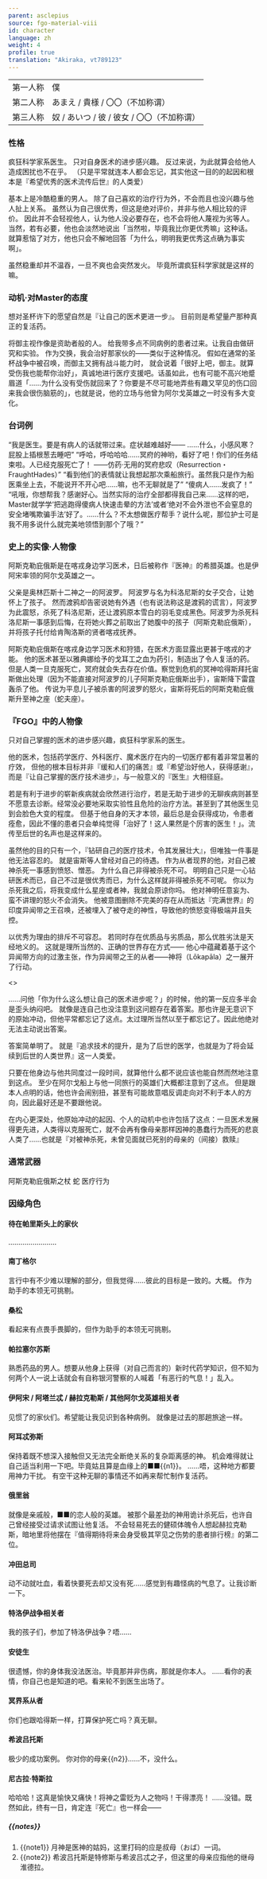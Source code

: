 ```yaml
---
parent: asclepius
source: fgo-material-viii
id: character
language: zh
weight: 4
profile: true
translation: "Akiraka, vt789123"
---
```


<table>
  <tr><td>第一人称</td><td>僕</td></tr>
  <tr><td>第二人称</td><td>あまえ / 貴様 / 〇〇（不加称谓）</td></tr>
  <tr><td>第三人称</td><td>奴 / あいつ / 彼 / 彼女 / 〇〇（不加称谓）</td></tr>
</table>

### 性格

疯狂科学家系医生。
只对自身医术的进步感兴趣。
反过来说，为此就算会给他人造成困扰也不在乎。
（只是平常就连本人都会忘记，其实他这一目的的起因和根本是『希望优秀的医术流传后世』的人类爱）

基本上是冷酷稳重的男人。
除了自己喜欢的治疗行为外，不会而且也没兴趣与他人扯上关系。
虽然认为自己很优秀，但这是绝对评价，并非与他人相比较的评价。
因此并不会轻视他人，认为他人没必要存在，也不会将他人蔑视为劣等人。
当然，若有必要，他也会淡然地说出「当然啦，毕竟我比你更优秀嘛」这种话。
就算惹恼了对方，他也只会不解地回答「为什么，明明我更优秀这点确为事实啊」。

虽然稳重却并不温吞，一旦不爽也会突然发火。
毕竟所谓疯狂科学家就是这样的嘛。

### 动机·对Master的态度

想对圣杯许下的愿望自然是『让自己的医术更进一步』。
目前则是希望量产那种真正的复活药。

将御主视作像是资助者般的人。
给我带多点不同病例的患者过来。让我自由做研究和实验。
作为交换，我会治好那家伙的——类似于这种情况。
假如在通常的圣杯战争中被召唤，而御主又拥有战斗能力时，
就会说着「很好上吧，御主。就算受伤我也能帮你治好」，真诚地进行医疗支援吧。话虽如此，也有可能不高兴地蹙眉道「……为什么没有受伤就回来了？你要是不尽可能地弄些有趣又罕见的伤口回来我会很伤脑筋的」，也就是说，他的立场与他曾为阿尔戈英雄之一时没有多大变化。

### 台词例

“我是医生。要是有病人的话就带过来。症状越难越好——
……什么，小感风寒？屁股上插根葱去睡吧”
“呼哈，呼哈哈哈……冥府的神哟，看好了吧！你们的任务结束啦。人已经克服死亡了！
——仿药·无用的冥府悲叹（Resurrection・FraughtHades）”
“看到他们的表情就让我想起那次乘船旅行。虽然我只是作为船医乘坐上去，不能说开不开心吧……嘛，也不无聊就是了”
“傻病人……发疯了！”
“吼哦，你想帮我？感谢好心。当然实际的治疗全部都得我自己来……这样的吧，Master就学学‘把逃跑得傻病人快速击晕的方法’或者‘绝对不会外泄也不会窒息的安全堵嘴欺骗手法’好了。……什么？不太想做医疗帮手？说什么呢，那位护士可是我不用多说什么就完美地领悟到那个了哦？”

### 史上的实像·人物像

阿斯克勒庇俄斯是在喀戎身边学习医术，日后被称作『医神』的希腊英雄。也是伊阿宋率领的阿尔戈英雄之一。

父亲是奥林匹斯十二神之一的阿波罗。
阿波罗与名为科洛尼斯的女子交合，让她怀上了孩子。
然而渡鸦却告密说她有外遇（也有说法称这是渡鸦的谎言），阿波罗为此震怒，杀死了科洛尼斯，还让渡鸦原本雪白的羽毛变成黑色。阿波罗为杀死科洛尼斯一事感到后悔，在将她火葬之前取出了她腹中的孩子（阿斯克勒庇俄斯），并将孩子托付给肯陶洛斯的贤者喀戎抚养。

阿斯克勒庇俄斯在喀戎身边学习医术和狩猎，在医术方面显露出更甚于喀戎的才能。
他的医术甚至以雅典娜给予的戈耳工之血为药引，制造出了令人复活的药。
但是人类一旦克服死亡，冥府就会失去存在价值。察觉到危机的冥神哈得斯拜托宙斯做出处理（因为不能直接对阿波罗的儿子阿斯克勒庇俄斯出手），宙斯降下雷霆轰杀了他。
传说为平息儿子被杀害的阿波罗的怒火，宙斯将死后的阿斯克勒庇俄斯升至神之座（蛇夫座）。

### 『FGO』中的人物像

只对自己掌握的医术的进步感兴趣，疯狂科学家系的医生。

他的医术，包括药学医疗、外科医疗、魔术医疗在内的一切医疗都有着非常显著的疗效，
但他的根本目标并非『缓和人们的痛苦』或『希望治好他人，获得感谢』，而是『让自己掌握的医疗技术进步』，与一般意义的『医生』大相径庭。

若是有利于进步的崭新疾病就会欣然进行治疗，若是无助于进步的无聊疾病则甚至不愿意去诊断。经常没必要地采取实验性且危险的治疗方法。甚至到了其他医生见到会脸色大变的程度。
但基于他自身的天才本领，最后总是会获得成功，令患者痊愈，因此不懂的患者只会单纯觉得「治好了！这人果然是个厉害的医生！」。流传至后世的名声也是这样来的。

虽然他的目的只有一个，『钻研自己的医疗技术，令其发展壮大』，但唯独一件事是他无法容忍的。
就是宙斯等人曾经对自己的待遇。
作为从者现界的他，对自己被神杀死一事感到愤怒、憎恶。
为什么自己非得被杀死不可。
明明自己只是一心钻研医术而已，自己不过是很优秀而已，为什么这样就非得被杀死不可呢。
你以为杀死我之后，将我变成什么星座或者神，我就会原谅你吗。
他对神明任意妄为、蛮不讲理的怒火不会消失。
他被意图删除不完美的存在从而抵达『完满世界』的印度异闻带之王召唤，还被埋入了被夺走的神性，导致他的愤怒变得极端并且失控。

以优秀为理由的排斥不可容忍。
若同时存在优质品与劣质品，那么优胜劣汰是天经地义的。
这就是理所当然的、正确的世界存在方式——
他心中蕴藏着基于这个异闻带方向的过激主张，作为异闻带之王的从者——神将（Lōkapāla）之一展开了行动。

<>

……问他「你为什么这么想让自己的医术进步呢？」的时候，他的第一反应多半会是歪头纳闷吧。
就像是连自己也没注意到这问题存在着答案。那也许是无意识下的原始冲动，但他平常都忘记了这点。太过理所当然以至于都忘记了。因此他绝对无法主动说出答案。

答案简单明了。
就是『追求技术的提升，是为了后世的医学，也就是为了将会延续到后世的人类世界』这一人类爱。

只要在他身边与他共同度过一段时间，就算他什么都不说应该也能自然而然地注意到这点。
至少在阿尔戈船上与他一同旅行的英雄们大概都注意到了这点。
但是跟本人点明的话，他也许会闹别扭，甚至有可能故意唱反调走向对不利于本人的方向，因此最好还是不要跟他说。

在内心更深处，他原始冲动的起因、个人的动机中也许包括了这点：一旦医术发展得更先进，人类得以克服死亡，就不会再有像母亲那样因神的愚蠢行为而死的悲哀人类了……也就是『对被神杀死，未曾见面就已死别的母亲的（间接）救赎』

### 通常武器

阿斯克勒庇俄斯之杖
蛇
医疗行为

### 因缘角色

#### 待在帕里斯头上的家伙

……………………

#### 南丁格尔

言行中有不少难以理解的部分，但我觉得……彼此的目标是一致的。大概。
作为助手的本领无可挑剔。

#### 桑松

看起来有点畏手畏脚的，但作为助手的本领无可挑剔。

#### 帕拉塞尔苏斯

熟悉药品的男人。想要从他身上获得（对自己而言的）新时代药学知识，但不知为何两个人一说上话就会有自称银河警察的人喊着「有恶行的气息！」乱入。

#### 伊阿宋 / 阿塔兰忒 / 赫拉克勒斯 / 其他阿尔戈英雄相关者

见惯了的家伙们。希望能让我见识到各种病例。
就像是过去的那趟旅途一样。

#### 阿耳忒弥斯

保持着既不想深入接触但又无法完全断绝关系的复杂距离感的神。
机会难得就让自己适当利用一下吧。毕竟姑且算是血缘上的■■{{n1}}。
……唔，这种地方都要用神力干扰。
有空干这种无聊的事情还不如再来帮忙制作复活药。

#### 俄里翁

就像是亲戚般，■■的恋人般的英雄。
被那个最差劲的神用诡计杀死后，也许自己曾经接受过请求试图让他复活。
不会轻易死去的健硕体魄令人想起赫拉克勒斯，暗地里将他摆在『值得期待将来会身受极其罕见之伤势的患者排行榜』的第二位。

#### 冲田总司

动不动就吐血，看着快要死去却又没有死……感觉到有趣怪病的气息了。让我诊断一下。

#### 特洛伊战争相关者

我的孩子们，参加了特洛伊战争？唔……

#### 安徒生

很遗憾，你的身体我没法医治。毕竟那并非伤病，那就是你本人。
……看你的表情，你自己也是知道的吧。看来轮不到医生出场了。

#### 冥界系从者

你们也跟哈得斯一样，打算保护死亡吗？真无聊。

#### 希波吕托斯

极少的成功案例。
你对你的母亲{{n2}}……不，没什么。

#### 尼古拉·特斯拉

哈哈哈！这真是愉快又痛快！将神之雷贬为人之物吗！干得漂亮！
……没错。既然如此，终有一日，肯定连『死亡』也一样会——

##### {{notes}}

1. {{note1}} 月神是医神的姑妈，这里打码的应是叔母（おば）一词。
2. {{note2}} 希波吕托斯是特修斯与希波吕忒之子，但这里的母亲应指他的继母淮德拉。
